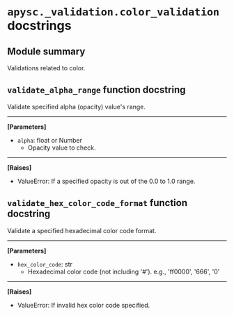 # `apysc._validation.color_validation` docstrings

## Module summary

Validations related to color.

## `validate_alpha_range` function docstring

Validate specified alpha (opacity) value's range.<hr>

**[Parameters]**

- `alpha`: float or Number
  - Opacity value to check.

<hr>

**[Raises]**

- ValueError: If a specified opacity is out of the 0.0 to 1.0 range.

## `validate_hex_color_code_format` function docstring

Validate a specified hexadecimal color code format.<hr>

**[Parameters]**

- `hex_color_code`: str
  - Hexadecimal color code (not including '#'). e.g., 'ff0000', '666', '0'

<hr>

**[Raises]**

- ValueError: If invalid hex color code specified.